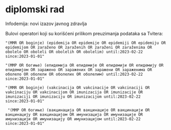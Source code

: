 # diplomski rad
Infodemija: novi izazov javnog zdravlja

Bulovi operatori koji su korišćeni prilikom preuzimanja podataka sa Tvitera:

    "(MMR OR boginje) (epidemija OR epidemije OR epidemiji OR epidemiju OR epidemijom OR zaraženo OR zaraženih OR zaraženi OR zaraženima OR obolelo OR oboleli OR obolelih OR obolelim) until:2023-02-22 since:2023-01-01"
    
    "(ММР OR богиње) (епидемија OR епидемије OR епидемији OR епидемију OR епидемијом OR заражено OR заражених OR заражени OR зараженима OR оболело OR оболели OR оболелих OR оболелим) until:2023-02-22 since:2023-01-01"
    
    "(MMR OR boginje) (vakcinacija OR vakcinacije OR vakcinaciji OR vakcinaciju OR vakcinacijom OR imunizacija OR imunizacije OR imunizaciji OR imunizaciju OR imunizacijom until:2023-02-22 since:2023-01-01"
    
     "(ММР OR богиње) (вакцинација OR вакцинације OR вакцинацији OR вакцинацију OR вакцинацијом OR имунизација OR имунизације OR имунизацији OR имунизацију OR имунизацијом until:2023-02-22 since:2023-01-01"
    

